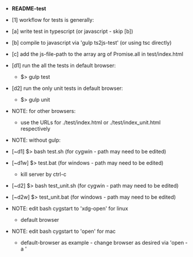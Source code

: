 * __README-test__

* [1] workflow for tests is generally:
* [a] write test in typescript (or javascript - skip [b])
* [b] compile to javascript via 'gulp ts2js-test' (or using tsc directly)
* [c] add the js-file-path to the array arg of Promise.all in test/index.html
* [d1] run the all the tests in default browser:
  * $> gulp test
* [d2] run the only unit tests in default browser:
  * $> gulp unit

* NOTE: for other browsers:
  * use the URLs for ./test/index.html or ./test/index_unit.html respectively


* NOTE: without gulp:
* [~d1] $> bash test.sh (for cygwin - path may need to be edited) 
* [~d1w] $> test.bat (for windows - path may need to be edited) 
  * kill server by ctrl-c
* [~d2] $> bash test_unit.sh (for cygwin - path may need to be edited)
* [~d2w] $> test_unit.bat (for windows - path may need to be edited) 

* NOTE: edit bash cygstart to 'xdg-open' for linux
  * default browser
* NOTE: edit bash cygstart to 'open' for mac 
  * default-browser as example - change browser as desired via 'open -a <name>' 



